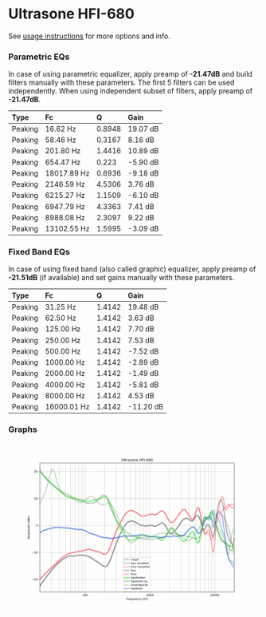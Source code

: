 # Ultrasone HFI-680
See [usage instructions](https://github.com/jaakkopasanen/AutoEq#usage) for more options and info.

### Parametric EQs
In case of using parametric equalizer, apply preamp of **-21.47dB** and build filters manually
with these parameters. The first 5 filters can be used independently.
When using independent subset of filters, apply preamp of **-21.47dB**.

| Type    | Fc          |      Q | Gain     |
|:--------|:------------|:-------|:---------|
| Peaking | 16.62 Hz    | 0.8948 | 19.07 dB |
| Peaking | 58.46 Hz    | 0.3167 | 8.16 dB  |
| Peaking | 201.80 Hz   | 1.4416 | 10.89 dB |
| Peaking | 654.47 Hz   | 0.223  | -5.90 dB |
| Peaking | 18017.89 Hz | 0.6936 | -9.18 dB |
| Peaking | 2146.59 Hz  | 4.5306 | 3.76 dB  |
| Peaking | 6215.27 Hz  | 1.1509 | -6.10 dB |
| Peaking | 6947.79 Hz  | 4.3363 | 7.41 dB  |
| Peaking | 8988.08 Hz  | 2.3097 | 9.22 dB  |
| Peaking | 13102.55 Hz | 1.5995 | -3.09 dB |

### Fixed Band EQs
In case of using fixed band (also called graphic) equalizer, apply preamp of **-21.51dB**
(if available) and set gains manually with these parameters.

| Type    | Fc          |      Q | Gain      |
|:--------|:------------|:-------|:----------|
| Peaking | 31.25 Hz    | 1.4142 | 19.48 dB  |
| Peaking | 62.50 Hz    | 1.4142 | 3.63 dB   |
| Peaking | 125.00 Hz   | 1.4142 | 7.70 dB   |
| Peaking | 250.00 Hz   | 1.4142 | 7.53 dB   |
| Peaking | 500.00 Hz   | 1.4142 | -7.52 dB  |
| Peaking | 1000.00 Hz  | 1.4142 | -2.89 dB  |
| Peaking | 2000.00 Hz  | 1.4142 | -1.49 dB  |
| Peaking | 4000.00 Hz  | 1.4142 | -5.81 dB  |
| Peaking | 8000.00 Hz  | 1.4142 | 4.53 dB   |
| Peaking | 16000.01 Hz | 1.4142 | -11.20 dB |

### Graphs
![](./Ultrasone%20HFI-680.png)